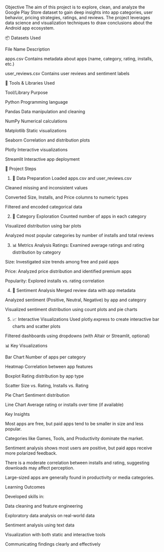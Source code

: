 
 Objective
The aim of this project is to explore, clean, and analyze the Google Play Store dataset to gain deep insights into app categories, user behavior, pricing strategies, ratings, and reviews. The project leverages data science and visualization techniques to draw conclusions about the Android app ecosystem.

📦 Datasets Used

File Name	Description

apps.csv	Contains metadata about apps (name, category, rating, installs, etc.)

user_reviews.csv	Contains user reviews and sentiment labels

🔧 Tools & Libraries Used

Tool/Library	Purpose

Python	Programming language

Pandas	Data manipulation and cleaning

NumPy	Numerical calculations

Matplotlib	Static visualizations


Seaborn	Correlation and distribution plots

Plotly	Interactive visualizations

Streamlit 	Interactive app deployment

🧪 Project Steps
1. 📁 Data Preparation
Loaded apps.csv and user_reviews.csv

Cleaned missing and inconsistent values

Converted Size, Installs, and Price columns to numeric types

Filtered and encoded categorical data

2. 🧭 Category Exploration
Counted number of apps in each category

Visualized distribution using bar plots

Analyzed most popular categories by number of installs and total reviews

3. 📊 Metrics Analysis
Ratings: Examined average ratings and rating distribution by category

Size: Investigated size trends among free and paid apps

Price: Analyzed price distribution and identified premium apps

Popularity: Explored installs vs. rating correlation

4. 💬 Sentiment Analysis
Merged review data with app metadata

Analyzed sentiment (Positive, Neutral, Negative) by app and category

Visualized sentiment distribution using count plots and pie charts

5. 📈 Interactive Visualizations
Used plotly.express to create interactive bar charts and scatter plots

Filtered dashboards using dropdowns (with Altair or Streamlit, optional)

📊 Key Visualizations

Bar Chart	Number of apps per category

Heatmap	Correlation between app features

Boxplot	Rating distribution by app type

Scatter	Size vs. Rating, Installs vs. Rating

Pie Chart	Sentiment distribution

Line Chart	Average rating or installs over time (if available)

 Key Insights

Most apps are free, but paid apps tend to be smaller in size and less popular.

Categories like Games, Tools, and Productivity dominate the market.

Sentiment analysis shows most users are positive, but paid apps receive more polarized feedback.

There is a moderate correlation between installs and rating, suggesting downloads may affect perception.

Large-sized apps are generally found in productivity or media categories.

Learning Outcomes

 Developed skills in:

Data cleaning and feature engineering

Exploratory data analysis on real-world data

Sentiment analysis using text data

Visualization with both static and interactive tools

Communicating findings clearly and effectively

